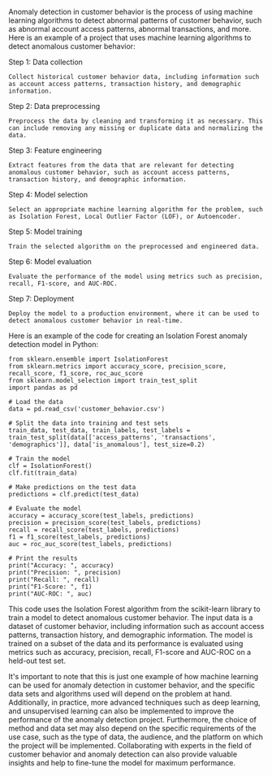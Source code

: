 Anomaly detection in customer behavior is the process of using machine learning algorithms to detect abnormal patterns of customer behavior, such as abnormal account access patterns, abnormal transactions, and more. Here is an example of a project that uses machine learning algorithms to detect anomalous customer behavior:

Step 1: Data collection

    Collect historical customer behavior data, including information such as account access patterns, transaction history, and demographic information.

Step 2: Data preprocessing

    Preprocess the data by cleaning and transforming it as necessary. This can include removing any missing or duplicate data and normalizing the data.

Step 3: Feature engineering

    Extract features from the data that are relevant for detecting anomalous customer behavior, such as account access patterns, transaction history, and demographic information.

Step 4: Model selection

    Select an appropriate machine learning algorithm for the problem, such as Isolation Forest, Local Outlier Factor (LOF), or Autoencoder.

Step 5: Model training

    Train the selected algorithm on the preprocessed and engineered data.

Step 6: Model evaluation

    Evaluate the performance of the model using metrics such as precision, recall, F1-score, and AUC-ROC.

Step 7: Deployment

    Deploy the model to a production environment, where it can be used to detect anomalous customer behavior in real-time.

Here is an example of the code for creating an Isolation Forest anomaly detection model in Python:

    from sklearn.ensemble import IsolationForest
    from sklearn.metrics import accuracy_score, precision_score, recall_score, f1_score, roc_auc_score
    from sklearn.model_selection import train_test_split
    import pandas as pd

    # Load the data
    data = pd.read_csv('customer_behavior.csv')

    # Split the data into training and test sets
    train_data, test_data, train_labels, test_labels = train_test_split(data[['access_patterns', 'transactions', 'demographics']], data['is_anomalous'], test_size=0.2)

    # Train the model
    clf = IsolationForest()
    clf.fit(train_data)

    # Make predictions on the test data
    predictions = clf.predict(test_data)

    # Evaluate the model
    accuracy = accuracy_score(test_labels, predictions)
    precision = precision_score(test_labels, predictions)
    recall = recall_score(test_labels, predictions)
    f1 = f1_score(test_labels, predictions)
    auc = roc_auc_score(test_labels, predictions)

    # Print the results
    print("Accuracy: ", accuracy)
    print("Precision: ", precision)
    print("Recall: ", recall)
    print("F1-Score: ", f1)
    print("AUC-ROC: ", auc)

This code uses the Isolation Forest algorithm from the scikit-learn library to train a model to detect anomalous customer behavior. The input data is a dataset of customer behavior, including information such as account access patterns, transaction history, and demographic information. The model is trained on a subset of the data and its performance is evaluated using metrics such as accuracy, precision, recall, F1-score and AUC-ROC on a held-out test set.

It's important to note that this is just one example of how machine learning can be used for anomaly detection in customer behavior, and the specific data sets and algorithms used will depend on the problem at hand. Additionally, in practice, more advanced techniques such as deep learning, and unsupervised learning can also be implemented to improve the performance of the anomaly detection project. Furthermore, the choice of method and data set may also depend on the specific requirements of the use case, such as the type of data, the audience, and the platform on which the project will be implemented. Collaborating with experts in the field of customer behavior and anomaly detection can also provide valuable insights and help to fine-tune the model for maximum performance.
